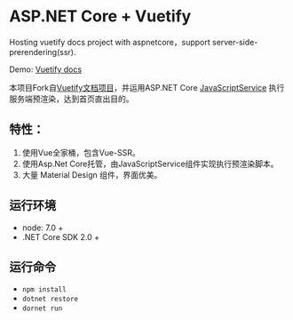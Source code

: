 # ASP.NET Core + Vuetify

Hosting vuetify docs project with aspnetcore，support server-side-prerendering(ssr).

Demo: [Vuetify docs](https://vuetifyjs.com/)

本项目Fork自[Vuetify文档项目](https://github.com/vuetifyjs/docs)，并运用ASP.NET Core [JavaScriptService](https://github.com/aspnet/JavaScriptServices) 执行服务端预渲染，达到首页直出目的。

## 特性：

1. 使用Vue全家桶，包含Vue-SSR。
2. 使用Asp.Net Core托管，由JavaScriptService组件实现执行预渲染脚本。
3. 大量 Material Design 组件，界面优美。

## 运行环境

 - node: 7.0 +
 - .NET Core SDK 2.0 +

## 运行命令

- `npm install`
- `dotnet restore`
- `dornet run`